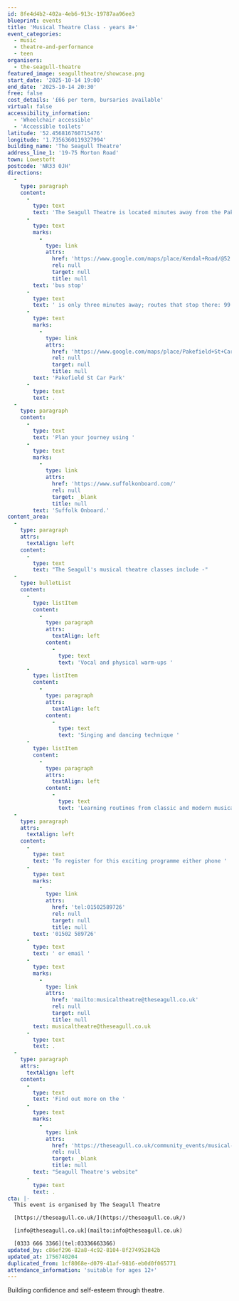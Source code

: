 ```yaml
---
id: 8fe4d4b2-402a-4eb6-913c-19787aa96ee3
blueprint: events
title: 'Musical Theatre Class - years 8+'
event_categories:
  - music
  - theatre-and-performance
  - teen
organisers:
  - the-seagull-theatre
featured_image: seagulltheatre/showcase.png
start_date: '2025-10-14 19:00'
end_date: '2025-10-14 20:30'
free: false
cost_details: '£66 per term, bursaries available'
virtual: false
accessibility_information:
  - 'Wheelchair accessible'
  - 'Accessible toilets'
latitude: '52.456816760715476'
longitude: '1.7356360119327994'
building_name: 'The Seagull Theatre'
address_line_1: '19-75 Morton Road'
town: Lowestoft
postcode: 'NR33 0JH'
directions:
  -
    type: paragraph
    content:
      -
        type: text
        text: 'The Seagull Theatre is located minutes away from the Pakefield Beach. The nearest '
      -
        type: text
        marks:
          -
            type: link
            attrs:
              href: 'https://www.google.com/maps/place/Kendal+Road/@52.4576983,1.7353206,19.01z/data=!4m23!1m16!4m15!1m6!1m2!1s0x47da1a4971b973c9:0x2c84b33fec5a721b!2sKendal+Road,+Lowestoft+NR33+0PD!2m2!1d1.7355958!2d52.4583896!1m6!1m2!1s0x47da1a4994894eb3:0x507aba8852d97178!2sThe+Seagull,+19-75+Morton+Rd,+Pakefield,+Lowestoft+NR33+0JH!2m2!1d1.7356033!2d52.4566925!3e2!3m5!1s0x47da1a497726cb69:0xa3de9b97c36f9552!8m2!3d52.458103!4d1.735413!16s%2Fg%2F1q67ckbl6'
              rel: null
              target: null
              title: null
        text: 'bus stop'
      -
        type: text
        text: ' is only three minutes away; routes that stop there: 99 Coastal Clipper, X2 Coastlink, 902 and X21 Coastlink. The closest parking is '
      -
        type: text
        marks:
          -
            type: link
            attrs:
              href: 'https://www.google.com/maps/place/Pakefield+St+Car+Park/@52.4572396,1.7325911,17.25z/data=!4m23!1m16!4m15!1m6!1m2!1s0x47da1a4971b973c9:0x2c84b33fec5a721b!2sKendal+Road,+Lowestoft+NR33+0PD!2m2!1d1.7355958!2d52.4583896!1m6!1m2!1s0x47da1a4994894eb3:0x507aba8852d97178!2sThe+Seagull,+19-75+Morton+Rd,+Pakefield,+Lowestoft+NR33+0JH!2m2!1d1.7356033!2d52.4566925!3e2!3m5!1s0x47da1b5e1c31d843:0x69c464699df856ce!8m2!3d52.4557954!4d1.7376769!16s%2Fg%2F11frs3mqjx'
              rel: null
              target: null
              title: null
        text: 'Pakefield St Car Park'
      -
        type: text
        text: .
  -
    type: paragraph
    content:
      -
        type: text
        text: 'Plan your journey using '
      -
        type: text
        marks:
          -
            type: link
            attrs:
              href: 'https://www.suffolkonboard.com/'
              rel: null
              target: _blank
              title: null
        text: 'Suffolk Onboard.'
content_area:
  -
    type: paragraph
    attrs:
      textAlign: left
    content:
      -
        type: text
        text: "The Seagull's musical theatre classes include -"
  -
    type: bulletList
    content:
      -
        type: listItem
        content:
          -
            type: paragraph
            attrs:
              textAlign: left
            content:
              -
                type: text
                text: 'Vocal and physical warm-ups '
      -
        type: listItem
        content:
          -
            type: paragraph
            attrs:
              textAlign: left
            content:
              -
                type: text
                text: 'Singing and dancing technique '
      -
        type: listItem
        content:
          -
            type: paragraph
            attrs:
              textAlign: left
            content:
              -
                type: text
                text: 'Learning routines from classic and modern musicals'
  -
    type: paragraph
    attrs:
      textAlign: left
    content:
      -
        type: text
        text: 'To register for this exciting programme either phone '
      -
        type: text
        marks:
          -
            type: link
            attrs:
              href: 'tel:01502589726'
              rel: null
              target: null
              title: null
        text: '01502 589726'
      -
        type: text
        text: ' or email '
      -
        type: text
        marks:
          -
            type: link
            attrs:
              href: 'mailto:musicaltheatre@theseagull.co.uk'
              rel: null
              target: null
              title: null
        text: musicaltheatre@theseagull.co.uk
      -
        type: text
        text: .
  -
    type: paragraph
    attrs:
      textAlign: left
    content:
      -
        type: text
        text: 'Find out more on the '
      -
        type: text
        marks:
          -
            type: link
            attrs:
              href: 'https://theseagull.co.uk/community_events/musical-theatre-calss/'
              rel: null
              target: _blank
              title: null
        text: "Seagull Theatre's website"
      -
        type: text
        text: .
cta: |-
  This event is organised by The Seagull Theatre

  [https://theseagull.co.uk/](https://theseagull.co.uk/)

  [info@theseagull.co.uk](mailto:info@theseagull.co.uk)

  [0333 666 3366](tel:03336663366)
updated_by: c86ef296-82a8-4c92-8104-8f274952842b
updated_at: 1756740204
duplicated_from: 1cf8068e-d079-41af-9816-eb0d0f065771
attendance_information: 'suitable for ages 12+'
---
```

Building confidence and self-esteem through theatre.